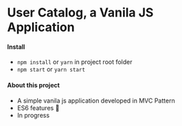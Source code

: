 # User Catalog, a Vanila JS Application

#### Install
  - `npm install` or `yarn` in project root folder
  - `npm start` or `yarn start`

#### About this project
- A simple vanila js application developed in MVC Pattern
- ES6 features :tada:
- In progress
